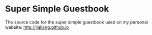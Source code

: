 # Super Simple Guestbook





The source code for the super simple guestbook used on my personal website: http://jialiang.github.io


